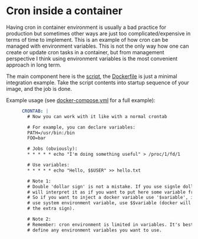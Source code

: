 # Cron inside a container

Having cron in container environment is usually a bad practice for production but sometimes other ways are just too complicated/expensive in terms of time to implement. This is an example of how cron can be managed with environment variables. This is not the only way how one can create or update cron tasks in a container, but from management perspective I think using environment variables is the most convenient approach in long term.

The main component here is the [script](docker-entrypoint.sh), the [Dockerfile](Dockerfile) is just a minimal integration example. Take the script contents into startup sequence of your image, and the job is done.

Example usage (see [docker-compose.yml](docker-compose.yml) for a full example):
```yaml
      CRONTAB: |
        # Now you can work with it like with a normal crontab

        # For example, you can declare variables:
        PATH=/usr/bin:/bin
        FOO=bar

        # Jobs (obviously):
        * * * * * echo "I'm doing something useful" > /proc/1/fd/1

        # Use variables:
        * * * * * echo "Hello, $$USER" >> hello.txt

        # Note 1:
        # Double 'dollar sign' is not a mistake. If you use signle dollar, docker
        # will interpret it as if you want to put here some variable from .env file.
        # So if you want to inject a docker variable use '$variable', if you want to
        # use system environment variable, use $$variable (docker will just cut off
        # the extra sign).

        # Note 2:
        # Remember: cron environment is limited in variables. It's best to explicitly
        # define any environment variables you want to use.
```

